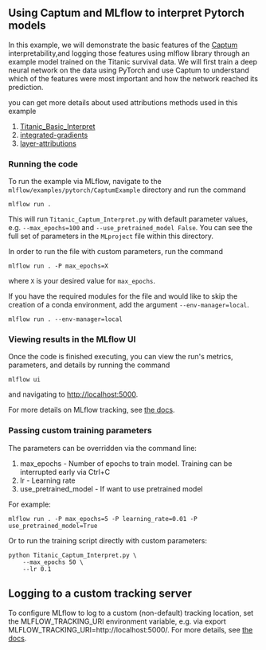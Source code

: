 ## Using Captum and MLflow to interpret Pytorch models

In this example, we will demonstrate the basic features of the [Captum](https://captum.ai/) interpretability,and logging those features using mlflow library through an example model trained on the Titanic survival data.
We will first train a deep neural network on the data using PyTorch and use Captum to understand which of the features were most important and how the network reached its prediction.

you can get more details about used attributions methods used in this example

1. [Titanic_Basic_Interpret](https://captum.ai/tutorials/Titanic_Basic_Interpret)
2. [integrated-gradients](https://captum.ai/docs/algorithms#primary-attribution)
3. [layer-attributions](https://captum.ai/docs/algorithms#layer-attribution)

### Running the code

To run the example via MLflow, navigate to the `mlflow/examples/pytorch/CaptumExample` directory and run the command

```
mlflow run .
```

This will run `Titanic_Captum_Interpret.py` with default parameter values, e.g. `--max_epochs=100` and `--use_pretrained_model False`. You can see the full set of parameters in the `MLproject` file within this directory.

In order to run the file with custom parameters, run the command

```
mlflow run . -P max_epochs=X
```

where `X` is your desired value for `max_epochs`.

If you have the required modules for the file and would like to skip the creation of a conda environment, add the argument `--env-manager=local`.

```
mlflow run . --env-manager=local
```

### Viewing results in the MLflow UI

Once the code is finished executing, you can view the run's metrics, parameters, and details by running the command

```
mlflow ui
```

and navigating to [http://localhost:5000](http://localhost:5000).

For more details on MLflow tracking, see [the docs](https://www.mlflow.org/docs/latest/tracking.html#mlflow-tracking).

### Passing custom training parameters

The parameters can be overridden via the command line:

1. max_epochs - Number of epochs to train model. Training can be interrupted early via Ctrl+C
2. lr - Learning rate
3. use_pretrained_model - If want to use pretrained model

For example:

```
mlflow run . -P max_epochs=5 -P learning_rate=0.01 -P use_pretrained_model=True
```

Or to run the training script directly with custom parameters:

```
python Titanic_Captum_Interpret.py \
    --max_epochs 50 \
    --lr 0.1
```

## Logging to a custom tracking server

To configure MLflow to log to a custom (non-default) tracking location, set the MLFLOW_TRACKING_URI environment variable, e.g. via export MLFLOW_TRACKING_URI=http://localhost:5000/. For more details, see [the docs](https://mlflow.org/docs/latest/tracking.html#where-runs-are-recorded).
